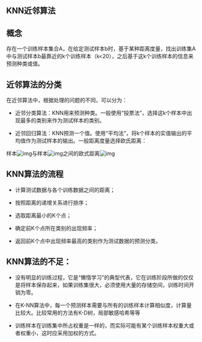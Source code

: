## KNN近邻算法

## 概念

存在一个训练样本集合A，在给定测试样本b时，基于某种距离度量，找出训练集A中与测试样本b最靠近的k个训练样本（k<20），之后基于这k个训练样本的信息来预测种类或值。

## 近邻算法的分类

在近邻算法中，根据处理的问题的不同，可以分为：

- 近邻分类算法：KNN用来预测种类。一般使用“投票法”，选择这k个样本中出现最多的类别来作为测试样本的类别。

- 近邻回归算法：KNN预测一个值。使用“平均法”，将k个样本的实值输出的平均值作为测试样本的输出。一般距离度量选择欧氏距离：

样本![img](https://cdn.jsdelivr.net/gh/QYHcrossover/blog-imgbed//blogimg/clip_image001.gif)与样本![img](https://cdn.jsdelivr.net/gh/QYHcrossover/blog-imgbed//blogimg/clip_image002.gif)之间的欧式距离![img](https://cdn.jsdelivr.net/gh/QYHcrossover/blog-imgbed//blogimg/clip_image004.png)

## KNN算法的流程

- 计算测试数据与各个训练数据之间的距离；

- 按照距离的递增关系进行排序；

- 选取距离最小的K个点；

- 确定前K个点所在类别的出现频率；

- 返回前K个点中出现频率最高的类别作为测试数据的预测分类。 



## KNN算法的不足：

- 没有明显的训练过程，它是“懒惰学习”的典型代表，它在训练阶段所做的仅仅是将样本保存起来，如果训练集很大，必须使用大量的存储空间，训练时间开销为零。

- 在K-NN算法中，每一个预测样本需要与所有的训练样本计算相似度，计算量比较大。比较常用的方法有K-D树，局部敏感哈希等等

- 训练样本在训练集中所占权重是一样的，而实际可能有某个训练样本权重大或者权重小，这时应采用加权的方式。
